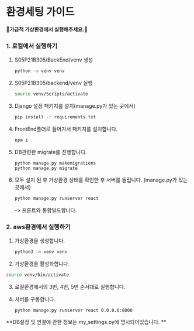 # 환경세팅 가이드



🚫**가급적 가상환경에서 실행해주세요.**🚫

### 1. 로컬에서 실행하기

1. S05P21B305/BackEnd/venv  생성

   ```bash
   python -m venv venv
   ```

2. S05P21B305/backend/venv  실행

   ```bash
   source venv/Scripts/activate
   ```

3. Django 설정 패키지를 설치(manage.py가 있는 곳에서)

   ```bash
   pip install -r requirements.txt
   ```

4. FrontEnd폴더로 들어가서 패키지를 설치합니다. 

   ```bash
   npm i
   ```

5. DB관련한 migrate를 진행합니다.

   ```
   python manage.py makemigrations
   python manage.py migrate
   ```

6. 모두 설치 된 후 가상환경 상태를 확인한 후 서버를 돌립니다. (manage.py가 있는 곳에서)

   ```bash
   python manage.py runserver react
   ```

   -> 프론트와 통합빌드합니다. 

   

### 2. aws환경에서 실행하기

1. 가상환경을 생성합니다.

   ```bash
   python3 -m venv venv
   ```

2.  가상환경을 활성화합니다. 

   ```bash
   source venv/bin/activate
   ```

3. 로컬환경에서의 3번, 4번, 5번 순서대로 실행합니다.

4. 서버를 구동합니다.

   ```
   python manage.py runserver react 0.0.0.0:8000
   ```



**DB설정 및 연결에 관한 정보는 my_settings.py에 명시되어있습니다. **

